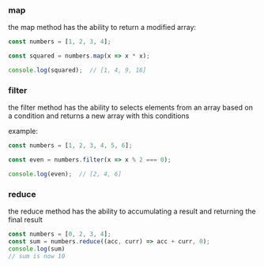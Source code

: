 ### map

the map method has the ability to return a modified array:

```js
const numbers = [1, 2, 3, 4];

const squared = numbers.map(x => x * x);

console.log(squared);  // [1, 4, 9, 16]

``` 

### filter

the filter method has the ability to selects elements from an array based on a condition and returns a new array with this conditions

example:

```js
const numbers = [1, 2, 3, 4, 5, 6];

const even = numbers.filter(x => x % 2 === 0);

console.log(even);  // [2, 4, 6]
```

### reduce

the reduce method has the ability to accumulating a result and returning the final result

```js
const numbers = [0, 2, 3, 4];
const sum = numbers.reduce((acc, curr) => acc + curr, 0);
console.log(sum)
// sum is now 10
```
